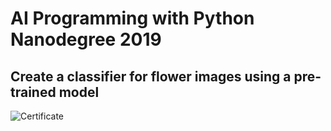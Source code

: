 # AI Programming with Python Nanodegree 2019
## Create a classifier for flower images using a pre-trained model


![Certificate](\User\User\Documents\Nanodegrees\AI-Nanodegree\Certificate.pdf?raw=true "Optional Title")
